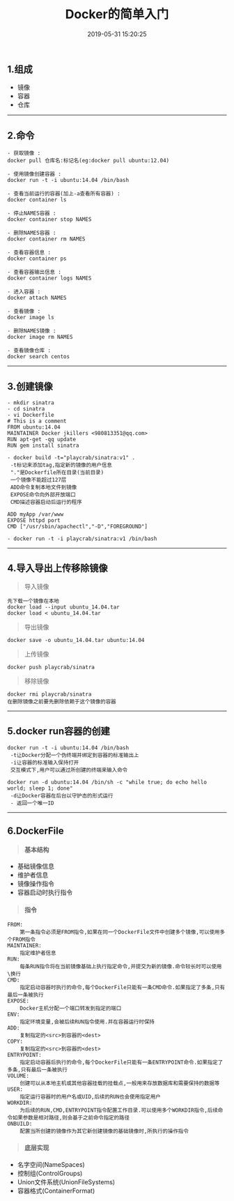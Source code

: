 ﻿---
title: Docker的简单入门
date: 2019-05-31 15:20:25
categorys: 教程
tags: docker
---
## 1.组成
- 镜像
- 容器
- 仓库

<!-- more -->

---

## 2.命令
```
- 获取镜像 :
docker pull 仓库名:标记名(eg:docker pull ubuntu:12.04)

- 使用镜像创建容器 :
docker run -t -i ubuntu:14.04 /bin/bash

- 查看当前运行的容器(加上-a查看所有容器) :
docker container ls

- 停止NAMES容器 :
docker container stop NAMES

- 删除NAMES容器 :
docker container rm NAMES

- 查看容器信息 :
docker container ps

- 查看容器输出信息 :
docker container logs NAMES

- 进入容器 :
docker attach NAMES

- 查看镜像 :
docker image ls

- 删除NAMES镜像 :
docker image rm NAMES

- 查看镜像仓库 :
docker search centos
```

---

## 3.创建镜像
```
- mkdir sinatra
- cd sinatra
- vi Dockerfile
# This is a comment
FROM ubuntu:14.04
MAINTAINER Docker jkillers <980813351@qq.com>
RUN apt-get -qq update
RUN gem install sinatra

- docker build -t="playcrab/sinatra:v1" .
 -t标记来添加tag,指定新的镜像的用户信息
 "."是Dockerfile所在目录(当前目录)
 一个镜像不能超过127层
 ADD命令复制本地文件到镜像
 EXPOSE命令向外部开放端口
 CMD描述容器启动后运行的程序

ADD myApp /var/www
EXPOSE httpd port
CMD ["/usr/sbin/apachectl","-D","FOREGROUND"]

- docker run -t -i playcrab/sinatra:v1 /bin/bash
```

---

## 4.导入导出上传移除镜像
> 导入镜像

```
先下载一个镜像在本地
docker load --input ubuntu_14.04.tar
docker load < ubuntu_14.04.tar
```
> 导出镜像

```
docker save -o ubuntu_14.04.tar ubuntu:14.04
```
> 上传镜像

```
docker push playcrab/sinatra
```
> 移除镜像

```
docker rmi playcrab/sinatra
在删除镜像之前要先删除依赖于这个镜像的容器
```

---

## 5.docker run容器的创建
```
docker run -t -i ubuntu:14.04 /bin/bash
 -t让Docker分配一个伪终端并绑定到容器的标准输出上
 -i让容器的标准输入保持打开
 交互模式下,用户可以通过所创建的终端来输入命令

docker run -d ubuntu:14.04 /bin/sh -c "while true; do echo hello world; sleep 1; done" 
 -d让Docker容器在后台以守护态的形式运行
 - 返回一个唯一ID
```
---

## 6.DockerFile
> #### 基本结构

- 基础镜像信息
- 维护者信息
- 镜像操作指令
- 容器启动时执行指令

> #### 指令

```
FROM:
    第一条指令必须是FROM指令,如果在同一个DockerFile文件中创建多个镜像,可以使用多个FROM指令
MAINTAINER:
    指定维护者信息
RUN:
    每条RUN指令将在当前镜像基础上执行指定命令,并提交为新的镜像.命令较长时可以使用\换行
CMD:
    指定启动容器时执行的命令,每个DockerFile只能有一条CMD命令.如果指定了多条,只有最后一条被执行
EXPOSE:
    Docker主机分配一个端口转发到指定的端口
ENV:
    指定环境变量,会被后续RUN指令使用.并在容器运行时保持
ADD:
    复制指定的<src>到容器的<dest>
COPY:
    复制指定的<src>到容器的<dest>
ENTRYPOINT:
    指定启动容器后执行的命令,每个DockerFile只能有一条ENTRYPOINT命令.如果指定了多条,只有最后一条被执行
VOLUME:
    创建可以从本地主机或其他容器挂载的挂载点,一般用来存放数据库和需要保持的数据等
USER:
    指定运行容器时的用户名或UID,后续的RUN也会使用指定用户
WORKDIR:
    为后续的RUN,CMD,ENTRYPOINT指令配置工作目录.可以使用多个WORKDIR指令,后续命令如果参数是相对路径,则会基于之前命令指定的路径
ONBUILD:
    配置当所创建的镜像作为其它新创建镜像的基础镜像时,所执行的操作指令
```

> #### 底层实现

- 名字空间(NameSpaces)
- 控制组(ControlGroups)
- Union文件系统(UnionFileSystems)
- 容器格式(ContainerFormat)

